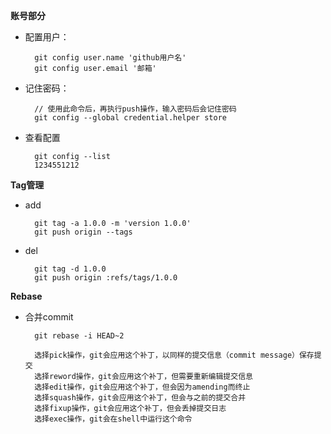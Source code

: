 **账号部分**

* 配置用户：

        git config user.name 'github用户名'
        git config user.email '邮箱'
* 记住密码：

        // 使用此命令后，再执行push操作，输入密码后会记住密码
        git config --global credential.helper store
* 查看配置

        git config --list
        1234551212

**Tag管理**

* add

        git tag -a 1.0.0 -m 'version 1.0.0'
        git push origin --tags

* del

        git tag -d 1.0.0
        git push origin :refs/tags/1.0.0

**Rebase**

* 合并commit

        git rebase -i HEAD~2
        
        选择pick操作，git会应用这个补丁，以同样的提交信息（commit message）保存提交
        选择reword操作，git会应用这个补丁，但需要重新编辑提交信息
        选择edit操作，git会应用这个补丁，但会因为amending而终止
        选择squash操作，git会应用这个补丁，但会与之前的提交合并
        选择fixup操作，git会应用这个补丁，但会丢掉提交日志
        选择exec操作，git会在shell中运行这个命令